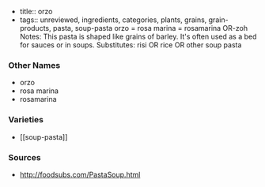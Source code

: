 - title:: orzo
- tags:: unreviewed, ingredients, categories, plants, grains, grain-products, pasta, soup-pasta
orzo = rosa marina = rosamarina OR-zoh Notes: This pasta is shaped like grains of barley. It's often used as a bed for sauces or in soups. Substitutes: risi OR rice OR other soup pasta

### Other Names

* orzo
* rosa marina
* rosamarina

### Varieties

* [[soup-pasta]]

### Sources
* http://foodsubs.com/PastaSoup.html
